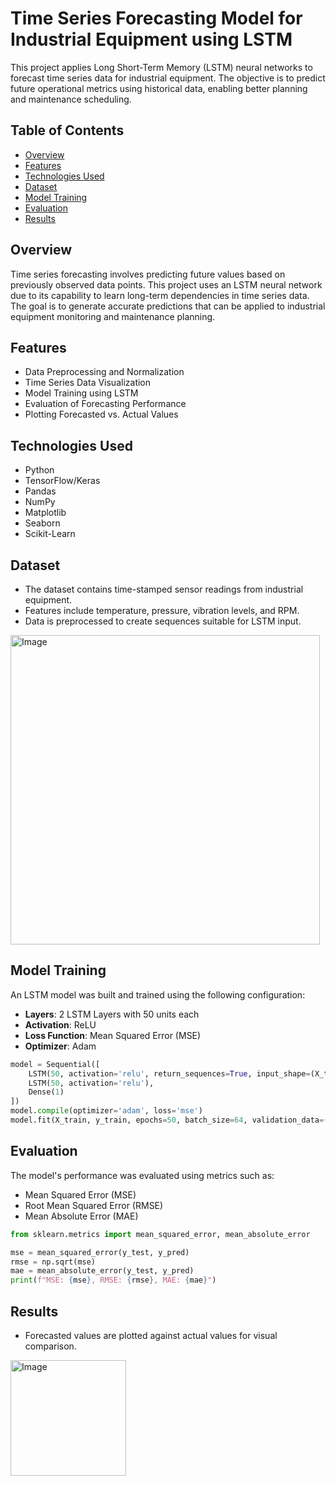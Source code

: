 # Time Series Forecasting Model for Industrial Equipment using LSTM

This project applies Long Short-Term Memory (LSTM) neural networks to forecast time series data for industrial equipment. The objective is to predict future operational metrics using historical data, enabling better planning and maintenance scheduling.

## Table of Contents

- [Overview](#overview)
- [Features](#features)
- [Technologies Used](#technologies-used)
- [Dataset](#dataset)
- [Model Training](#model-training)
- [Evaluation](#evaluation)
- [Results](#results)

## Overview

Time series forecasting involves predicting future values based on previously observed data points. This project uses an LSTM neural network due to its capability to learn long-term dependencies in time series data. The goal is to generate accurate predictions that can be applied to industrial equipment monitoring and maintenance planning.

## Features

- Data Preprocessing and Normalization
- Time Series Data Visualization
- Model Training using LSTM
- Evaluation of Forecasting Performance
- Plotting Forecasted vs. Actual Values

## Technologies Used

- Python
- TensorFlow/Keras
- Pandas
- NumPy
- Matplotlib
- Seaborn
- Scikit-Learn

## Dataset

- The dataset contains time-stamped sensor readings from industrial equipment.
- Features include temperature, pressure, vibration levels, and RPM.
- Data is preprocessed to create sequences suitable for LSTM input.
<img width="495" alt="Image" src="https://github.com/user-attachments/assets/19475d71-40b1-4e96-a88d-9257cdf8e355" />

## Model Training

An LSTM model was built and trained using the following configuration:

- **Layers**: 2 LSTM Layers with 50 units each
- **Activation**: ReLU
- **Loss Function**: Mean Squared Error (MSE)
- **Optimizer**: Adam

```python
model = Sequential([
    LSTM(50, activation='relu', return_sequences=True, input_shape=(X_train.shape[1], X_train.shape[2])),
    LSTM(50, activation='relu'),
    Dense(1)
])
model.compile(optimizer='adam', loss='mse')
model.fit(X_train, y_train, epochs=50, batch_size=64, validation_data=(X_val, y_val))
```

## Evaluation

The model's performance was evaluated using metrics such as:

- Mean Squared Error (MSE)
- Root Mean Squared Error (RMSE)
- Mean Absolute Error (MAE)

```python
from sklearn.metrics import mean_squared_error, mean_absolute_error

mse = mean_squared_error(y_test, y_pred)
rmse = np.sqrt(mse)
mae = mean_absolute_error(y_test, y_pred)
print(f"MSE: {mse}, RMSE: {rmse}, MAE: {mae}")
```

## Results

- Forecasted values are plotted against actual values for visual comparison.
<img width="185" alt="Image" src="https://github.com/user-attachments/assets/1df2f261-77fa-4272-8791-e1b892fc1021" />
